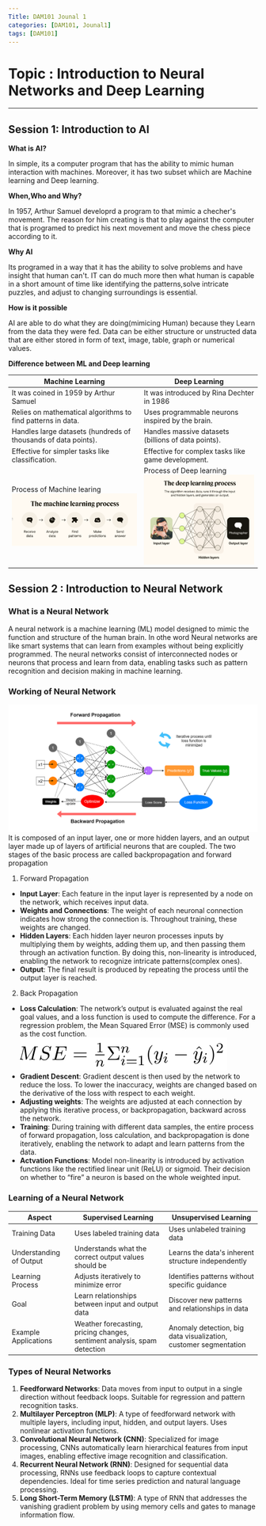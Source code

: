 ```yaml
---
Title: DAM101 Jounal 1
categories: [DAM101, Jounal1]
tags: [DAM101]
---
```


# Topic : Introduction to Neural Networks and Deep Learning
----
## Session 1: Introduction to AI
**What is AI?**

In simple, its a computer program that has the ability to mimic human interaction with machines.
Moreover, it has two subset whiich are Machine learning and Deep learning.

**When,Who and Why?**

In 1957, Arthur Samuel developrd a program to that mimic a checher's movement.
The reason for him creating is that to play against the computer that is programed to predict his next movement and move the chess piece according to it.

**Why AI**

Its programed in a way that it has the ability to solve problems and have insight that human can't. IT can do much more then what human is capable in a short amount of time like identifying the patterns,solve intricate puzzles, and adjust to changing surroundings is essential.  

**How is it possible**

AI are able to do what they are doing(mimicing Human) because they Learn from the data they were fed. Data can be either structure or unstructed data that are either stored in form of text, image, table, graph or numerical values.

**Difference between ML and Deep learning**

| Machine Learning | Deep Learning |
| ----------- | ----------- |
| It was coined in 1959 by Arthur Samuel | It was introduced by Rina Dechter in 1986 |
| Relies on mathematical algorithms to find patterns in data. | Uses programmable neurons inspired by the brain. |
| Handles large datasets (hundreds of thousands of data points). | Handles massive datasets (billions of data points). |
| Effective for simpler tasks like classification. | Effective for complex tasks like game development. |
| Process of Machine learing![alt text](../ML.png) | Process of Deep learning![!\[alt text\](../ML.png)](../DL.png) |


## Session 2 : Introduction to Neural Network 
### What is a Neural Network

A neural network is a machine learning (ML) model designed to mimic the function and structure of the human brain. In othe word Neural networks are like smart systems that can learn from examples without being explicitly programmed. The neural networks consist of interconnected nodes or neurons that process and learn from data, enabling tasks such as pattern recognition and decision making in machine learning.

### Working of Neural Network
![alt text](<../neural network.png>)
It is composed of an input layer, one or more hidden layers, and an output layer made up of layers of artificial neurons that are coupled. The two stages of the basic process are called backpropagation and forward propagation

1. Forward Propagation
- **Input Layer**: Each feature in the input layer is represented by a node on the network, which receives input data.
- **Weights and Connections**: The weight of each neuronal connection indicates how strong the connection is. Throughout training, these weights are changed.
- **Hidden Layers**: Each hidden layer neuron processes inputs by multiplying them by weights, adding them up, and then passing them through an activation function. By doing this, non-linearity is introduced, enabling the network to recognize intricate patterns(complex ones).
- **Output**: The final result is produced by repeating the process until the output layer is reached.


2. Back Propagation
- **Loss Calculation**: The network’s output is evaluated against the real goal values, and a loss function is used to compute the difference. For a regression problem, the Mean Squared Error (MSE) is commonly used as the cost function.![alt text](../MCE.png)
- **Gradient Descent**: Gradient descent is then used by the network to reduce the loss. To lower the inaccuracy, weights are changed based on the derivative of the loss with respect to each weight.
- **Adjusting weights**: The weights are adjusted at each connection by applying this iterative process, or backpropagation, backward across the network.
- **Training**: During training with different data samples, the entire process of forward propagation, loss calculation, and backpropagation is done iteratively, enabling the network to adapt and learn patterns from the data.
- **Actvation Functions**: Model non-linearity is introduced by activation functions like the rectified linear unit (ReLU) or sigmoid. Their decision on whether to “fire” a neuron is based on the whole weighted input.

### Learning of a Neural Network

| Aspect | Supervised Learning | Unsupervised Learning |
| ----------- | ----------- | ----------- |
| Training Data | Uses labeled training data | Uses unlabeled training data |
| Understanding of Output | Understands what the correct output values should be | Learns the data's inherent structure independently |
| Learning Process | Adjusts iteratively to minimize error | Identifies patterns without specific guidance |
| Goal | Learn relationships between input and output data| Discover new patterns and relationships in data |
| Example Applications | Weather forecasting, pricing changes, sentiment analysis, spam detection | Anomaly detection, big data visualization, customer segmentation |

### Types of Neural Networks
1. **Feedforward Networks**: Data moves from input to output in a single direction without feedback loops. Suitable for regression and pattern recognition tasks.
2. **Multilayer Perceptron (MLP)**: A type of feedforward network with multiple layers, including input, hidden, and output layers. Uses nonlinear activation functions. 
3. **Convolutional Neural Network (CNN)**: Specialized for image processing, CNNs automatically learn hierarchical features from input images, enabling effective image recognition and classification.
4. **Recurrent Neural Network (RNN)**: Designed for sequential data processing, RNNs use feedback loops to capture contextual dependencies. Ideal for time series prediction and natural language processing.
5. **Long Short-Term Memory (LSTM)**: A type of RNN that addresses the vanishing gradient problem by using memory cells and gates to manage information flow.